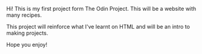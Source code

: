Hi! This is my first project form The Odin Project. This will be a website with many recipes.

This project will reinforce what I've learnt on HTML and will be an intro to making projects. 

Hope you enjoy!